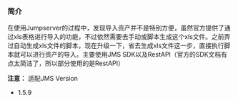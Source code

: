 ### 简介

在使用Jumpserver的过程中，发现导入资产并不是特别方便，虽然官方提供了通过xls表格进行导入的功能，不过依然需要去手动或脚本生成这个xls文件。之前弄过自动生成xls文件的脚本，现在升级一下，省去生成xls文件这一步，直接执行脚本就可以进行资产的导入。主要使用JMS SDK以及RestAPI（官方的SDK文档有点太简洁了，所以部分使用的是RestAPI）

**注意：** 适配JMS Version
   - 1.5.9


